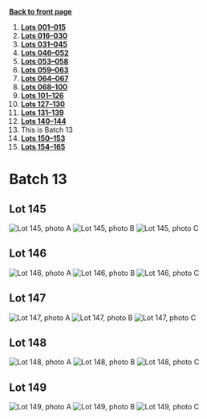 [**Back to front page**](/README.md)
1.  [**Lots 001&ndash;015**](./Batch-01.md)
2.  [**Lots 016&ndash;030**](./Batch-02.md)
3.  [**Lots 031&ndash;045**](./Batch-03.md)
4.  [**Lots 046&ndash;052**](./Batch-04.md)
5.  [**Lots 053&ndash;058**](./Batch-05.md)
6.  [**Lots 059&ndash;063**](./Batch-06.md)
7.  [**Lots 064&ndash;067**](./Batch-07.md)
8.  [**Lots 068&ndash;100**](./Batch-08.md)
9.  [**Lots 101&ndash;126**](./Batch-09.md)
10. [**Lots 127&ndash;130**](./Batch-10.md)
11. [**Lots 131&ndash;139**](./Batch-11.md)
12. [**Lots 140&ndash;144**](./Batch-12.md)
13. This is Batch 13
14. [**Lots 150&ndash;153**](./Batch-14.md)
15. [**Lots 154&ndash;165**](./Batch-15.md)

# Batch 13
<section>
    <h2>Lot 145</h2>
    <img src="../pic/train-145a.jpg" alt="Lot 145, photo A">
    <img src="../pic/train-145b.jpg" alt="Lot 145, photo B">
    <img src="../pic/train-145c.jpg" alt="Lot 145, photo C">
</section>
<section>
    <h2>Lot 146</h2>
    <img src="../pic/train-146a.jpg" alt="Lot 146, photo A">
    <img src="../pic/train-146b.jpg" alt="Lot 146, photo B">
    <img src="../pic/train-146c.jpg" alt="Lot 146, photo C">
</section>
<section>
    <h2>Lot 147</h2>
    <img src="../pic/train-147a.jpg" alt="Lot 147, photo A">
    <img src="../pic/train-147b.jpg" alt="Lot 147, photo B">
    <img src="../pic/train-147c.jpg" alt="Lot 147, photo C">
</section>
<section>
    <h2>Lot 148</h2>
    <img src="../pic/train-148a.jpg" alt="Lot 148, photo A">
    <img src="../pic/train-148b.jpg" alt="Lot 148, photo B">
    <img src="../pic/train-148c.jpg" alt="Lot 148, photo C">
</section>
<section>
    <h2>Lot 149</h2>
    <img src="../pic/train-149a.jpg" alt="Lot 149, photo A">
    <img src="../pic/train-149b.jpg" alt="Lot 149, photo B">
    <img src="../pic/train-149c.jpg" alt="Lot 149, photo C">
</section>